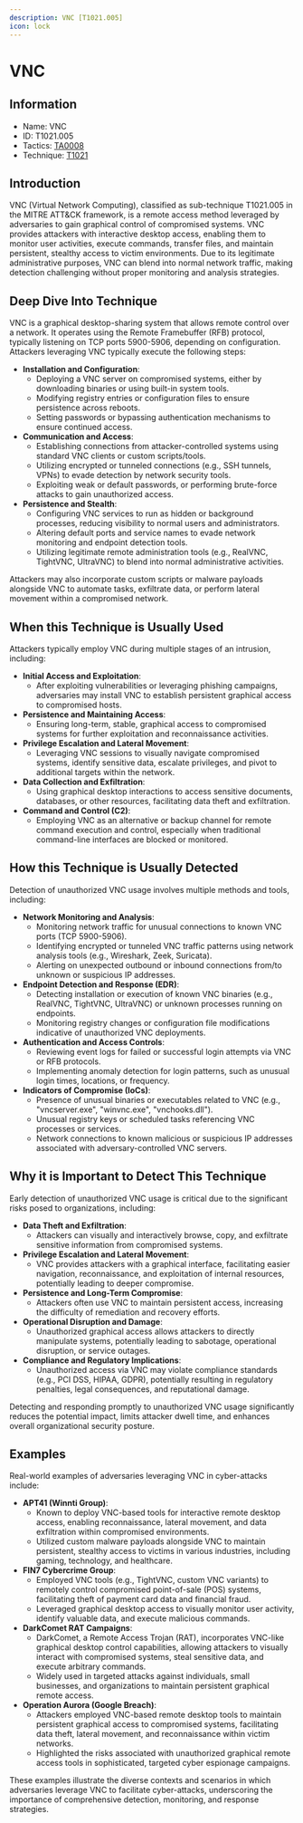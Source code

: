 ```yaml
---
description: VNC [T1021.005]
icon: lock
---
```


# VNC

## Information

* Name: VNC
* ID: T1021.005
* Tactics: [TA0008](../)
* Technique: [T1021](./)

## Introduction

VNC (Virtual Network Computing), classified as sub-technique T1021.005 in the MITRE ATT\&CK framework, is a remote access method leveraged by adversaries to gain graphical control of compromised systems. VNC provides attackers with interactive desktop access, enabling them to monitor user activities, execute commands, transfer files, and maintain persistent, stealthy access to victim environments. Due to its legitimate administrative purposes, VNC can blend into normal network traffic, making detection challenging without proper monitoring and analysis strategies.

## Deep Dive Into Technique

VNC is a graphical desktop-sharing system that allows remote control over a network. It operates using the Remote Framebuffer (RFB) protocol, typically listening on TCP ports 5900-5906, depending on configuration. Attackers leveraging VNC typically execute the following steps:

* **Installation and Configuration**:
  * Deploying a VNC server on compromised systems, either by downloading binaries or using built-in system tools.
  * Modifying registry entries or configuration files to ensure persistence across reboots.
  * Setting passwords or bypassing authentication mechanisms to ensure continued access.
* **Communication and Access**:
  * Establishing connections from attacker-controlled systems using standard VNC clients or custom scripts/tools.
  * Utilizing encrypted or tunneled connections (e.g., SSH tunnels, VPNs) to evade detection by network security tools.
  * Exploiting weak or default passwords, or performing brute-force attacks to gain unauthorized access.
* **Persistence and Stealth**:
  * Configuring VNC services to run as hidden or background processes, reducing visibility to normal users and administrators.
  * Altering default ports and service names to evade network monitoring and endpoint detection tools.
  * Utilizing legitimate remote administration tools (e.g., RealVNC, TightVNC, UltraVNC) to blend into normal administrative activities.

Attackers may also incorporate custom scripts or malware payloads alongside VNC to automate tasks, exfiltrate data, or perform lateral movement within a compromised network.

## When this Technique is Usually Used

Attackers typically employ VNC during multiple stages of an intrusion, including:

* **Initial Access and Exploitation**:
  * After exploiting vulnerabilities or leveraging phishing campaigns, adversaries may install VNC to establish persistent graphical access to compromised hosts.
* **Persistence and Maintaining Access**:
  * Ensuring long-term, stable, graphical access to compromised systems for further exploitation and reconnaissance activities.
* **Privilege Escalation and Lateral Movement**:
  * Leveraging VNC sessions to visually navigate compromised systems, identify sensitive data, escalate privileges, and pivot to additional targets within the network.
* **Data Collection and Exfiltration**:
  * Using graphical desktop interactions to access sensitive documents, databases, or other resources, facilitating data theft and exfiltration.
* **Command and Control (C2)**:
  * Employing VNC as an alternative or backup channel for remote command execution and control, especially when traditional command-line interfaces are blocked or monitored.

## How this Technique is Usually Detected

Detection of unauthorized VNC usage involves multiple methods and tools, including:

* **Network Monitoring and Analysis**:
  * Monitoring network traffic for unusual connections to known VNC ports (TCP 5900-5906).
  * Identifying encrypted or tunneled VNC traffic patterns using network analysis tools (e.g., Wireshark, Zeek, Suricata).
  * Alerting on unexpected outbound or inbound connections from/to unknown or suspicious IP addresses.
* **Endpoint Detection and Response (EDR)**:
  * Detecting installation or execution of known VNC binaries (e.g., RealVNC, TightVNC, UltraVNC) or unknown processes running on endpoints.
  * Monitoring registry changes or configuration file modifications indicative of unauthorized VNC deployments.
* **Authentication and Access Controls**:
  * Reviewing event logs for failed or successful login attempts via VNC or RFB protocols.
  * Implementing anomaly detection for login patterns, such as unusual login times, locations, or frequency.
* **Indicators of Compromise (IoCs)**:
  * Presence of unusual binaries or executables related to VNC (e.g., "vncserver.exe", "winvnc.exe", "vnchooks.dll").
  * Unusual registry keys or scheduled tasks referencing VNC processes or services.
  * Network connections to known malicious or suspicious IP addresses associated with adversary-controlled VNC servers.

## Why it is Important to Detect This Technique

Early detection of unauthorized VNC usage is critical due to the significant risks posed to organizations, including:

* **Data Theft and Exfiltration**:
  * Attackers can visually and interactively browse, copy, and exfiltrate sensitive information from compromised systems.
* **Privilege Escalation and Lateral Movement**:
  * VNC provides attackers with a graphical interface, facilitating easier navigation, reconnaissance, and exploitation of internal resources, potentially leading to deeper compromise.
* **Persistence and Long-Term Compromise**:
  * Attackers often use VNC to maintain persistent access, increasing the difficulty of remediation and recovery efforts.
* **Operational Disruption and Damage**:
  * Unauthorized graphical access allows attackers to directly manipulate systems, potentially leading to sabotage, operational disruption, or service outages.
* **Compliance and Regulatory Implications**:
  * Unauthorized access via VNC may violate compliance standards (e.g., PCI DSS, HIPAA, GDPR), potentially resulting in regulatory penalties, legal consequences, and reputational damage.

Detecting and responding promptly to unauthorized VNC usage significantly reduces the potential impact, limits attacker dwell time, and enhances overall organizational security posture.

## Examples

Real-world examples of adversaries leveraging VNC in cyber-attacks include:

* **APT41 (Winnti Group)**:
  * Known to deploy VNC-based tools for interactive remote desktop access, enabling reconnaissance, lateral movement, and data exfiltration within compromised environments.
  * Utilized custom malware payloads alongside VNC to maintain persistent, stealthy access to victims in various industries, including gaming, technology, and healthcare.
* **FIN7 Cybercrime Group**:
  * Employed VNC tools (e.g., TightVNC, custom VNC variants) to remotely control compromised point-of-sale (POS) systems, facilitating theft of payment card data and financial fraud.
  * Leveraged graphical desktop access to visually monitor user activity, identify valuable data, and execute malicious commands.
* **DarkComet RAT Campaigns**:
  * DarkComet, a Remote Access Trojan (RAT), incorporates VNC-like graphical desktop control capabilities, allowing attackers to visually interact with compromised systems, steal sensitive data, and execute arbitrary commands.
  * Widely used in targeted attacks against individuals, small businesses, and organizations to maintain persistent graphical remote access.
* **Operation Aurora (Google Breach)**:
  * Attackers employed VNC-based remote desktop tools to maintain persistent graphical access to compromised systems, facilitating data theft, lateral movement, and reconnaissance within victim networks.
  * Highlighted the risks associated with unauthorized graphical remote access tools in sophisticated, targeted cyber espionage campaigns.

These examples illustrate the diverse contexts and scenarios in which adversaries leverage VNC to facilitate cyber-attacks, underscoring the importance of comprehensive detection, monitoring, and response strategies.

